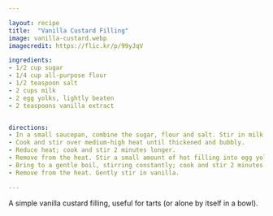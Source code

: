 ```yaml
---

layout: recipe
title:  "Vanilla Custard Filling"
image: vanilla-custard.webp
imagecredit: https://flic.kr/p/99yJqV

ingredients:
- 1/2 cup sugar
- 1/4 cup all-purpose flour
- 1/2 teaspoon salt
- 2 cups milk
- 2 egg yolks, lightly beaten
- 2 teaspoons vanilla extract


directions:
- In a small saucepan, combine the sugar, flour and salt. Stir in milk until smooth.
- Cook and stir over medium-high heat until thickened and bubbly.
- Reduce heat; cook and stir 2 minutes longer.
- Remove from the heat. Stir a small amount of hot filling into egg yolks; return all to the pan.
- Bring to a gentle boil, stirring constantly; cook and stir 2 minutes longer.
- Remove from the heat. Gently stir in vanilla.

---
```


A simple vanilla custard filling, useful for tarts (or alone by itself in a bowl).